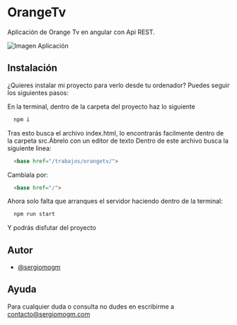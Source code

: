 # OrangeTv
Aplicación de Orange Tv en angular con Api REST.

![Imagen Aplicación](/captura-app.png?raw=true "Orange Tv")

## Instalación

¿Quieres instalar mi proyecto para verlo desde tu ordenador? Puedes seguir los siguientes pasos:


En la terminal, dentro de la carpeta del proyecto haz lo siguiente
```bash
  npm i
```
Tras esto busca el archivo index.html, lo encontrarás facilmente dentro de la carpeta src.Ábrelo con un editor de texto
Dentro de este archivo busca la siguiente linea:

```html
  <base href="/trabajos/orangetv/">
```
Cambiala por:
```html
  <base href="/">
```
Ahora solo falta que arranques el servidor haciendo dentro de la terminal:
```bash
  npm run start
```
Y podrás disfutar del proyecto
## Autor

- [@sergiomogm](https://www.github.com/sergiomogm)

## Ayuda

Para cualquier duda o consulta no dudes en escribirme a contacto@sergiomogm.com

